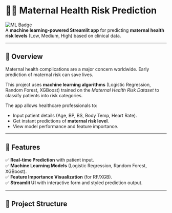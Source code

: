 # 👩‍⚕️ Maternal Health Risk Prediction

![ML Badge](https://img.shields.io/badge/Machine%20Learning-Healthcare-blue?style=for-the-badge)  
A **machine learning-powered Streamlit app** for predicting **maternal health risk levels** (Low, Medium, High) based on clinical data.  

---

## 📌 Overview
Maternal health complications are a major concern worldwide. Early prediction of maternal risk can save lives.  

This project uses **machine learning algorithms** (Logistic Regression, Random Forest, XGBoost) trained on the *Maternal Health Risk Dataset* to classify patients into risk categories.  

The app allows healthcare professionals to:  
- Input patient details (Age, BP, BS, Body Temp, Heart Rate).  
- Get instant predictions of **maternal risk level**.  
- View model performance and feature importance.  

---

## 🚀 Features
✅ **Real-time Prediction** with patient input.  
✅ **Machine Learning Models** (Logistic Regression, Random Forest, XGBoost).  
✅ **Feature Importance Visualization** (for RF/XGB).  
✅ **Streamlit UI** with interactive form and styled prediction output.  

---

## 📂 Project Structure
